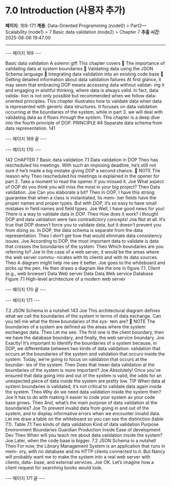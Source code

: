 # 7.0 Introduction (사용자 추가)

**페이지**: 169-171
**계층**: Data-Oriented Programming (node0) > Part2—Scalability (node1) > 7 Basic data validation (node2) > Chapter 7
**추출 시간**: 2025-08-06 19:47:00

---


--- 페이지 169 ---

Basic data validation
A solemn gift
This chapter covers
 The importance of validating data at system
boundaries
 Validating data using the JSON Schema language
 Integrating data validation into an existing code
base
 Getting detailed information about data validation
failures
At first glance, it may seem that embracing DOP means accessing data without validat-
ing it and engaging in wishful thinking, where data is always valid. In fact, data valida-
tion is not only possible but recommended when we follow data-oriented principles.
This chapter illustrates how to validate data when data is represented with
generic data structures. It focuses on data validation occurring at the boundaries of
the system, while in part 3, we will deal with validating data as it flows through the
system. This chapter is a deep dive into the fourth principle of DOP.
PRINCIPLE #4 Separate data schema from data representation.
141

--- 페이지 169 끝 ---


--- 페이지 170 ---

142 CHAPTER 7 Basic data validation
7.1 Data validation in DOP
Theo has rescheduled his meetings. With such an imposing deadline, he’s still not sure if
he’s made a big mistake giving DOP a second chance.
 NOTE The reason why Theo rescheduled his meetings is explained in the opener
for part 2. Take a moment to read the opener if you missed it.
Joe What aspect of OOP do you think you will miss the most in your big project?
Theo Data validation.
Joe Can you elaborate a bit?
Theo In OOP, I have this strong guarantee that when a class is instantiated, its mem-
ber fields have the proper names and proper types. But with DOP, it’s so easy
to have small mistakes in field names and field types.
Joe Well, I have good news for you! There is a way to validate data in DOP.
Theo How does it work? I thought DOP and data validation were two contradictory
concepts!
Joe Not at all. It’s true that DOP doesn’t force you to validate data, but it doesn’t
prevent you from doing so. In DOP, the data schema is separate from the data
representation.
Theo I don’t get how that would eliminate data consistency issues.
Joe According to DOP, the most important data to validate is data that crosses the
boundaries of the system.
Theo Which boundaries are you referring to?
Joe In the case of a web server, it would be the areas where the web server commu-
nicates with its clients and with its data sources.
Theo A diagram might help me see it better.
Joe goes to the whiteboard and picks up the pen. He then draws a diagram like the one in
figure 7.1.
Client (e.g., web browser)
Data
Web server
Data Data
Web service Database Figure 7.1 High-level architecture of
a modern web server

--- 페이지 170 끝 ---


--- 페이지 171 ---

7.2 JSON Schema in a nutshell 143
Joe This architectural diagram defines what we call the boundaries of the system in
terms of data exchange. Can you tell me what the three boundaries of the sys-
tem are?
 NOTE The boundaries of a system are defined as the areas where the system exchanges
data.
Theo Let me see. The first one is the client boundary, then we have the database
boundary, and finally, the web service boundary.
Joe Exactly! It’s important to identify the boundaries of a system because, in
DOP, we differentiate between two kinds of data validation: validation that
occurs at the boundaries of the system and validation that occurs inside the
system. Today, we’re going to focus on validation that occurs at the boundar-
ies of the system.
Theo Does that mean data validation at the boundaries of the system is more
important?
Joe Absolutely! Once you’ve ensured that data going into and out of the system is
valid, the odds for an unexpected piece of data inside the system are pretty low.
TIP When data at system boundaries is validated, it’s not critical to validate data
again inside the system.
Theo Why do we need data validation inside the system then?
Joe It has to do with making it easier to code your system as your code base grows.
Theo And, what’s the main purpose of data validation at the boundaries?
Joe To prevent invalid data from going in and out of the system, and to display
informative errors when we encounter invalid data. Let me draw a table on the
whiteboard so you can see the distinction (table 7.1).
Table 7.1 Two kinds of data validation
Kind of data validation Purpose Environment
Boundaries Guardian Production
Inside Ease of development Dev
Theo When will you teach me about data validation inside the system?
Joe Later, when the code base is bigger.
7.2 JSON Schema in a nutshell
Theo For now, the Library Management System is an application that runs in mem-
ory, with no database and no HTTP clients connected to it. But Nancy will
probably want me to make the system into a real web server with clients, data-
base, and external services.
Joe OK. Let’s imagine how a client request for searching books would look.

--- 페이지 171 끝 ---
